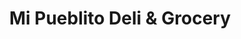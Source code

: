 ---
title: "Mi Pueblito Deli & Grocery"
url: /allentown/mi-pueblito-deli-und-grocery/
shop: Feinkost
---